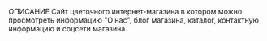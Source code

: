 ОПИСАНИЕ 
Сайт цветочного интернет-магазина в котором можно просмотреть информацию "О нас", блог магазина, каталог, контактную информацию и соцсети магазина.
